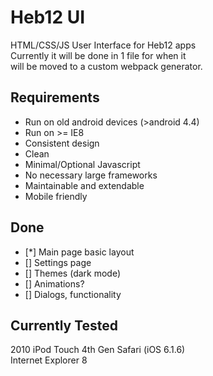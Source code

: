 # Heb12 UI
HTML/CSS/JS User Interface for Heb12 apps  
Currently it will be done in 1 file for when it  
will be moved to a custom webpack generator.

## Requirements
* Run on old android devices (>android 4.4)
* Run on >= IE8
* Consistent design
* Clean
* Minimal/Optional Javascript
* No necessary large frameworks
* Maintainable and extendable
* Mobile friendly

## Done
- [*] Main page basic layout
- [] Settings page
- [] Themes (dark mode)
- [] Animations?
- [] Dialogs, functionality

## Currently Tested
2010 iPod Touch 4th Gen Safari (iOS 6.1.6)  
Internet Explorer 8  
